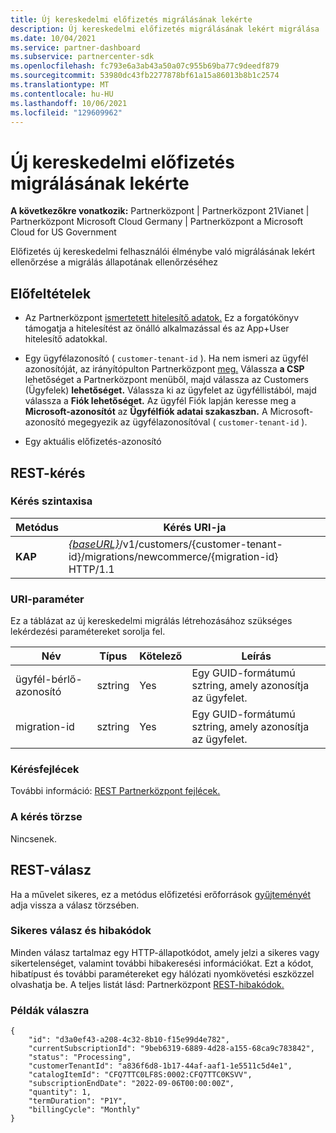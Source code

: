 ```yaml
---
title: Új kereskedelmi előfizetés migrálásának lekérte
description: Új kereskedelmi előfizetés migrálásának lekért migrálása
ms.date: 10/04/2021
ms.service: partner-dashboard
ms.subservice: partnercenter-sdk
ms.openlocfilehash: fc793e6a3ab43a50a07c955b69ba77c9deedf879
ms.sourcegitcommit: 53980dc43fb2277878bf61a15a86013b8b1c2574
ms.translationtype: MT
ms.contentlocale: hu-HU
ms.lasthandoff: 10/06/2021
ms.locfileid: "129609962"
---
```

#  <a name="get-a-new-commerce-subscription-migration"></a>Új kereskedelmi előfizetés migrálásának lekérte

**A következőkre vonatkozik:** Partnerközpont | Partnerközpont 21Vianet | Partnerközpont Microsoft Cloud Germany | Partnerközpont a Microsoft Cloud for US Government

Előfizetés új kereskedelmi felhasználói élménybe való migrálásának lekért ellenőrzése a migrálás állapotának ellenőrzéséhez

## <a name="prerequisites"></a>Előfeltételek

- Az Partnerközpont [ismertetett hitelesítő adatok.](partner-center-authentication.md) Ez a forgatókönyv támogatja a hitelesítést az önálló alkalmazással és az App+User hitelesítő adatokkal.

- Egy ügyfélazonosító ( `customer-tenant-id` ). Ha nem ismeri az ügyfél azonosítóját, az irányítópulton Partnerközpont [meg.](https://partner.microsoft.com/dashboard) Válassza **a CSP** lehetőséget a Partnerközpont menüből, majd válassza az Customers (Ügyfelek) **lehetőséget.** Válassza ki az ügyfelet az ügyféllistából, majd válassza a **Fiók lehetőséget.** Az ügyfél Fiók lapján keresse meg a **Microsoft-azonosítót** az **Ügyfélfiók adatai szakaszban.** A Microsoft-azonosító megegyezik az ügyfélazonosítóval ( `customer-tenant-id` ).

- Egy aktuális előfizetés-azonosító

## <a name="rest-request"></a>REST-kérés

### <a name="request-syntax"></a>Kérés szintaxisa

| Metódus  | Kérés URI-ja                                                                                                                           |
|---------|---------------------------------------------------------------------------------------------------------------------------------------|
| **KAP** | [*{baseURL}*](partner-center-rest-urls.md)/v1/customers/{customer-tenant-id}/migrations/newcommerce/{migration-id} HTTP/1.1           |

### <a name="uri-parameter"></a>URI-paraméter

Ez a táblázat az új kereskedelmi migrálás létrehozásához szükséges lekérdezési paramétereket sorolja fel.

| Név               | Típus   | Kötelező | Leírás                                           |
|--------------------|--------|----------|-------------------------------------------------------|
| ügyfél-bérlő-azonosító | sztring | Yes      | Egy GUID-formátumú sztring, amely azonosítja az ügyfelet. |
| migration-id       | sztring | Yes      | Egy GUID-formátumú sztring, amely azonosítja az ügyfelet. |

### <a name="request-headers"></a>Kérésfejlécek

További információ: [REST Partnerközpont fejlécek.](headers.md)

### <a name="request-body"></a>A kérés törzse

Nincsenek.

## <a name="rest-response"></a>REST-válasz

Ha a művelet sikeres, ez a metódus előfizetési erőforrások [gyűjteményét](subscription-resources.md) adja vissza a válasz törzsében.

### <a name="response-success-and-error-codes"></a>Sikeres válasz és hibakódok

Minden válasz tartalmaz egy HTTP-állapotkódot, amely jelzi a sikeres vagy sikertelenséget, valamint további hibakeresési információkat. Ezt a kódot, hibatípust és további paramétereket egy hálózati nyomkövetési eszközzel olvashatja be. A teljes listát lásd: Partnerközpont [REST-hibakódok.](error-codes.md)

### <a name="response-examples"></a>Példák válaszra

```http
{
    "id": "d3a0ef43-a208-4c32-8b10-f15e99d4e782",
    "currentSubscriptionId": "9beb6319-6889-4d28-a155-68ca9c783842",
    "status": "Processing",
    "customerTenantId": "a836f6d8-1b17-44af-aaf1-1e5511c5d4e1",
    "catalogItemId": "CFQ7TTC0LF8S:0002:CFQ7TTC0KSVV",
    "subscriptionEndDate": "2022-09-06T00:00:00Z",
    "quantity": 1,
    "termDuration": "P1Y",
    "billingCycle": "Monthly"
}
```
